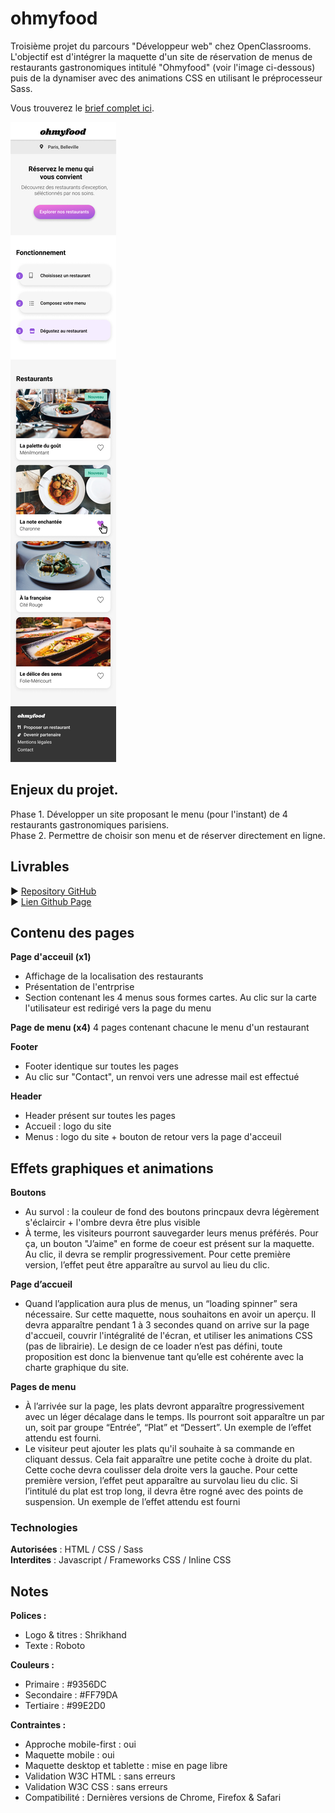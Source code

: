 # ohmyfood
Troisième projet du parcours "Développeur web" chez OpenClassrooms. </br>
L'objectif est d'intégrer la maquette d'un site de réservation de menus de restaurants gastronomiques intitulé "Ohmyfood" (voir l'image ci-dessous) puis de la dynamiser avec des animations CSS en utilisant le préprocesseur Sass.</br>

Vous trouverez le [brief complet ici](https://s3-eu-west-1.amazonaws.com/course.oc-static.com/projects/DW_P3/Brief%20cre%CC%81atif%20-%20Ohmyfood!.pdf).

![maquette web ohmyfood](./images/Accueil.png)

## Enjeux du projet.
Phase 1. Développer un site proposant le menu (pour l'instant) de 4 restaurants gastronomiques parisiens.</br>
Phase 2. Permettre de choisir son menu et de réserver directement en ligne.

## Livrables
► [Repository GitHub](https://github.com/AlexisTisserand/AlexisTisserand_3_24112020)</br>
► [Lien Github Page](https://alexistisserand.github.io/AlexisTisserand_3_24112020/)

## Contenu des pages

**Page d'acceuil (x1)** 
- Affichage de la localisation des restaurants
- Présentation de l'entrprise
- Section contenant les 4 menus sous formes cartes. Au clic sur la carte l'utilisateur est redirigé vers la page du menu

**Page de menu (x4)**
4 pages contenant chacune le menu d'un restaurant

**Footer**
- Footer identique sur toutes les pages
- Au clic sur "Contact", un renvoi vers une adresse mail est effectué

**Header**
- Header présent sur toutes les pages
- Accueil : logo du site
- Menus : logo du site + bouton de retour vers la page d'acceuil

## Effets graphiques et animations ##

**Boutons** 
- Au survol : la couleur de fond des boutons princpaux devra légèrement s'éclaircir + l'ombre devra être plus visible
- À terme, les visiteurs pourront sauvegarder leurs menus préférés. Pour ça, un bouton "J’aime" en forme de coeur est présent sur la maquette. Au clic, il devra se remplir progressivement. Pour cette première version, l’effet peut être apparaître au survol au lieu du clic.

**Page d’accueil**
- Quand l’application aura plus de menus, un “loading spinner” sera nécessaire. Sur cette maquette, nous souhaitons en avoir un aperçu. Il devra apparaître pendant 1 à 3 secondes quand on arrive sur la page d'accueil, couvrir l'intégralité de l'écran, et utiliser les animations CSS (pas de librairie). Le design de ce loader n’est pas défini, toute proposition est donc la bienvenue tant qu’elle est cohérente avec la charte graphique du site.

**Pages de menu**
- À l’arrivée sur la page, les plats devront apparaître progressivement avec un léger décalage dans le temps. Ils pourront soit apparaître un par un, soit par groupe “Entrée”, “Plat” et “Dessert”. Un exemple de l’effet attendu est fourni.
- Le visiteur peut ajouter les plats qu'il souhaite à sa commande en cliquant dessus. Cela fait apparaître une petite coche à droite du plat. Cette coche devra coulisser dela droite vers la gauche. Pour cette première version, l’effet peut apparaître au survolau lieu du clic. Si l’intitulé du plat est trop long, il devra être rogné avec des points de suspension. Un exemple de l’effet attendu est fourni

### Technologies

**Autorisées** : HTML / CSS / Sass</br>
**Interdites** : Javascript / Frameworks CSS / Inline CSS

## Notes ##

**Polices :**
- Logo & titres : Shrikhand
- Texte : Roboto

**Couleurs :**
- Primaire : #9356DC
- Secondaire : #FF79DA
- Tertiaire : #99E2D0

**Contraintes :**
- Approche mobile-first : oui
- Maquette mobile : oui
- Maquette desktop et tablette : mise en page libre
- Validation W3C HTML : sans erreurs
- Validation W3C CSS : sans erreurs
- Compatibilité : Dernières versions de Chrome, Firefox & Safari



